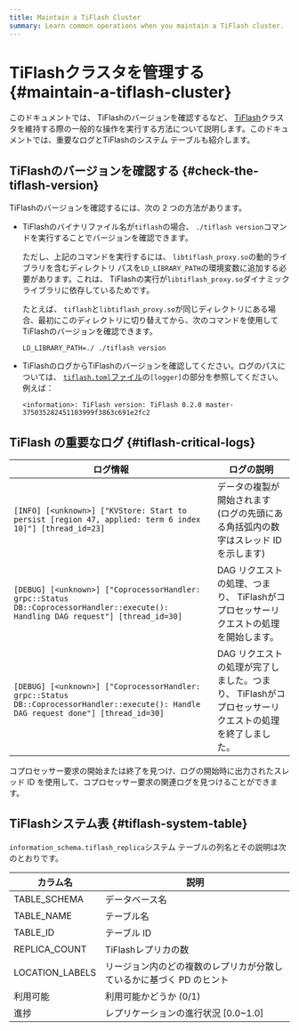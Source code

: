 ```yaml
---
title: Maintain a TiFlash Cluster
summary: Learn common operations when you maintain a TiFlash cluster.
---
```


# TiFlashクラスタを管理する {#maintain-a-tiflash-cluster}

このドキュメントでは、 TiFlashのバージョンを確認するなど、 [TiFlash](/tiflash/tiflash-overview.md)クラスタを維持する際の一般的な操作を実行する方法について説明します。このドキュメントでは、重要なログとTiFlashのシステム テーブルも紹介します。

## TiFlashのバージョンを確認する {#check-the-tiflash-version}

TiFlashのバージョンを確認するには、次の 2 つの方法があります。

-   TiFlashのバイナリファイル名が`tiflash`の場合、 `./tiflash version`コマンドを実行することでバージョンを確認できます。

    ただし、上記のコマンドを実行するには、 `libtiflash_proxy.so`の動的ライブラリを含むディレクトリ パスを`LD_LIBRARY_PATH`の環境変数に追加する必要があります。これは、 TiFlashの実行が`libtiflash_proxy.so`ダイナミック ライブラリに依存しているためです。

    たとえば、 `tiflash`と`libtiflash_proxy.so`が同じディレクトリにある場合、最初にこのディレクトリに切り替えてから、次のコマンドを使用してTiFlashのバージョンを確認できます。

    
    ```shell
    LD_LIBRARY_PATH=./ ./tiflash version
    ```

-   TiFlashのログからTiFlashのバージョンを確認してください。ログのパスについては、 [`tiflash.toml`ファイル](/tiflash/tiflash-configuration.md#configure-the-tiflashtoml-file)の`[logger]`の部分を参照してください。例えば：

    ```
    <information>: TiFlash version: TiFlash 0.2.0 master-375035282451103999f3863c691e2fc2
    ```

## TiFlash の重要なログ {#tiflash-critical-logs}

| ログ情報                                                                                                                                 | ログの説明                                                    |
| ------------------------------------------------------------------------------------------------------------------------------------ | -------------------------------------------------------- |
| `[INFO] [<unknown>] ["KVStore: Start to persist [region 47, applied: term 6 index 10]"] [thread_id=23]`                              | データの複製が開始されます (ログの先頭にある角括弧内の数字はスレッド ID を示します)            |
| `[DEBUG] [<unknown>] ["CoprocessorHandler: grpc::Status DB::CoprocessorHandler::execute(): Handling DAG request"] [thread_id=30]`    | DAG リクエストの処理、つまり、 TiFlashがコプロセッサーリクエストの処理を開始します。         |
| `[DEBUG] [<unknown>] ["CoprocessorHandler: grpc::Status DB::CoprocessorHandler::execute(): Handle DAG request done"] [thread_id=30]` | DAG リクエストの処理が完了しました。つまり、 TiFlashがコプロセッサーリクエストの処理を終了しました。 |

コプロセッサー要求の開始または終了を見つけ、ログの開始時に出力されたスレッド ID を使用して、コプロセッサー要求の関連ログを見つけることができます。

## TiFlashシステム表 {#tiflash-system-table}

`information_schema.tiflash_replica`システム テーブルの列名とその説明は次のとおりです。

| カラム名            | 説明                                   |
| --------------- | ------------------------------------ |
| TABLE_SCHEMA    | データベース名                              |
| TABLE_NAME      | テーブル名                                |
| TABLE_ID        | テーブル ID                              |
| REPLICA_COUNT   | TiFlashレプリカの数                        |
| LOCATION_LABELS | リージョン内のどの複数のレプリカが分散しているかに基づく PD のヒント |
| 利用可能            | 利用可能かどうか (0/1)                       |
| 進捗              | レプリケーションの進行状況 [0.0~1.0]              |
